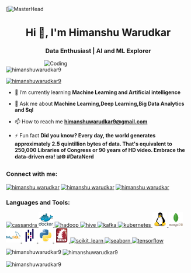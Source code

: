 [![MasterHead](https://repository-images.githubusercontent.com/245385808/f1342400-cbd9-11eb-84d5-36d6ce41d01a)
<h1 align="center">Hi 👋, I'm Himanshu Warudkar</h1>
<h3 align="center">Data Enthusiast | AI and ML Explorer</h3>
<img align="right" alt="Coding" width="400" src="https://dribbble.com/shots/6169542-Developer-Animation")>

<p align="left"> <img src="https://komarev.com/ghpvc/?username=himanshuwarudkar9&label=Profile%20views&color=0e75b6&style=flat" alt="himanshuwarudkar9" /> </p>

<p align="left"> <a href="https://github.com/ryo-ma/github-profile-trophy"><img src="https://github-profile-trophy.vercel.app/?username=himanshuwarudkar9" alt="himanshuwarudkar9" /></a> </p>

- 🌱 I’m currently learning **Machine Learning and Artificial intelligence**

- 💬 Ask me about **Machine Learning,Deep Learning,Big Data Analytics and Sql**

- 📫 How to reach me **himanshuwarudkar9@gmail.com**

- ⚡ Fun fact **Did you know? Every day, the world generates approximately 2.5 quintillion bytes of data. That's equivalent to 250,000 Libraries of Congress or 90 years of HD video. Embrace the data-driven era! 📊🌐 #DataNerd**

<h3 align="left">Connect with me:</h3>
<p align="left">
<a href="https://linkedin.com/in/himanshu warudkar" target="blank"><img align="center" src="https://raw.githubusercontent.com/rahuldkjain/github-profile-readme-generator/master/src/images/icons/Social/linked-in-alt.svg" alt="himanshu warudkar" height="30" width="40" /></a>
<a href="https://www.hackerrank.com/himanshu warudkar" target="blank"><img align="center" src="https://raw.githubusercontent.com/rahuldkjain/github-profile-readme-generator/master/src/images/icons/Social/hackerrank.svg" alt="himanshu warudkar" height="30" width="40" /></a>
<a href="https://www.leetcode.com/himanshu warudkar" target="blank"><img align="center" src="https://raw.githubusercontent.com/rahuldkjain/github-profile-readme-generator/master/src/images/icons/Social/leet-code.svg" alt="himanshu warudkar" height="30" width="40" /></a>
</p>

<h3 align="left">Languages and Tools:</h3>
<p align="left"> <a href="https://cassandra.apache.org/" target="_blank" rel="noreferrer"> <img src="https://www.vectorlogo.zone/logos/apache_cassandra/apache_cassandra-icon.svg" alt="cassandra" width="40" height="40"/> </a> <a href="https://www.docker.com/" target="_blank" rel="noreferrer"> <img src="https://raw.githubusercontent.com/devicons/devicon/master/icons/docker/docker-original-wordmark.svg" alt="docker" width="40" height="40"/> </a> <a href="https://hadoop.apache.org/" target="_blank" rel="noreferrer"> <img src="https://www.vectorlogo.zone/logos/apache_hadoop/apache_hadoop-icon.svg" alt="hadoop" width="40" height="40"/> </a> <a href="https://hive.apache.org/" target="_blank" rel="noreferrer"> <img src="https://www.vectorlogo.zone/logos/apache_hive/apache_hive-icon.svg" alt="hive" width="40" height="40"/> </a> <a href="https://kafka.apache.org/" target="_blank" rel="noreferrer"> <img src="https://www.vectorlogo.zone/logos/apache_kafka/apache_kafka-icon.svg" alt="kafka" width="40" height="40"/> </a> <a href="https://kubernetes.io" target="_blank" rel="noreferrer"> <img src="https://www.vectorlogo.zone/logos/kubernetes/kubernetes-icon.svg" alt="kubernetes" width="40" height="40"/> </a> <a href="https://www.linux.org/" target="_blank" rel="noreferrer"> <img src="https://raw.githubusercontent.com/devicons/devicon/master/icons/linux/linux-original.svg" alt="linux" width="40" height="40"/> </a> <a href="https://www.mongodb.com/" target="_blank" rel="noreferrer"> <img src="https://raw.githubusercontent.com/devicons/devicon/master/icons/mongodb/mongodb-original-wordmark.svg" alt="mongodb" width="40" height="40"/> </a> <a href="https://www.mysql.com/" target="_blank" rel="noreferrer"> <img src="https://raw.githubusercontent.com/devicons/devicon/master/icons/mysql/mysql-original-wordmark.svg" alt="mysql" width="40" height="40"/> </a> <a href="https://pandas.pydata.org/" target="_blank" rel="noreferrer"> <img src="https://raw.githubusercontent.com/devicons/devicon/2ae2a900d2f041da66e950e4d48052658d850630/icons/pandas/pandas-original.svg" alt="pandas" width="40" height="40"/> </a> <a href="https://www.python.org" target="_blank" rel="noreferrer"> <img src="https://raw.githubusercontent.com/devicons/devicon/master/icons/python/python-original.svg" alt="python" width="40" height="40"/> </a> <a href="https://rubyonrails.org" target="_blank" rel="noreferrer"> <img src="https://raw.githubusercontent.com/devicons/devicon/master/icons/rails/rails-original-wordmark.svg" alt="rails" width="40" height="40"/> </a> <a href="https://scikit-learn.org/" target="_blank" rel="noreferrer"> <img src="https://upload.wikimedia.org/wikipedia/commons/0/05/Scikit_learn_logo_small.svg" alt="scikit_learn" width="40" height="40"/> </a> <a href="https://seaborn.pydata.org/" target="_blank" rel="noreferrer"> <img src="https://seaborn.pydata.org/_images/logo-mark-lightbg.svg" alt="seaborn" width="40" height="40"/> </a> <a href="https://www.tensorflow.org" target="_blank" rel="noreferrer"> <img src="https://www.vectorlogo.zone/logos/tensorflow/tensorflow-icon.svg" alt="tensorflow" width="40" height="40"/> </a> </p>

<p><img align="left" src="https://github-readme-stats.vercel.app/api/top-langs?username=himanshuwarudkar9&show_icons=true&locale=en&layout=compact" alt="himanshuwarudkar9" /></p>

<p>&nbsp;<img align="center" src="https://github-readme-stats.vercel.app/api?username=himanshuwarudkar9&show_icons=true&locale=en" alt="himanshuwarudkar9" /></p>

<p><img align="center" src="https://github-readme-streak-stats.herokuapp.com/?user=himanshuwarudkar9&" alt="himanshuwarudkar9" /></p>

